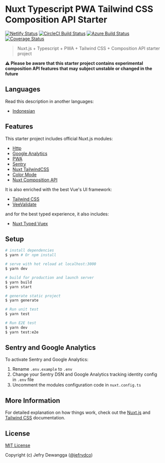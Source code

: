 # Nuxt Typescript PWA Tailwind CSS Composition API Starter

[![Netlify Status](https://api.netlify.com/api/v1/badges/b739d022-860a-4c43-a681-1bde9600ec51/deploy-status)](https://app.netlify.com/sites/nuxt-typescript-pwa-tailwindcss-composition-api/deploys)
[![CircleCI Build Status](https://badgen.net/circleci/github/jefrydco/nuxt-typescript-pwa-tailwindcss-composition-api/master)](https://circleci.com/gh/jefrydco/nuxt-typescript-pwa-tailwindcss-composition-api)
[![Azure Build Status](https://dev.azure.com/jefrydco/jefrydco/_apis/build/status/jefrydco.nuxt-typescript-pwa-tailwindcss-composition-api?branchName=master)](https://dev.azure.com/jefrydco/jefrydco/_build/latest?definitionId=5&branchName=master)
[![Coverage Status](https://badgen.net/codecov/c/github/jefrydco/nuxt-typescript-pwa-tailwindcss-composition-api/master)](https://codecov.io/gh/jefrydco/nuxt-typescript-pwa-tailwindcss-composition-api)

> Nuxt.js + Typescript + PWA + Tailwind CSS + Composition API starter project

**⚠️ Please be aware that this starter project contains experimental composition API features that may subject unstable or changed in the future**

## Languages

Read this description in another languages:

- [Indonesian](./readme-id.md)

## Features

This starter project includes official Nuxt.js modules:

- [Http](https://github.com/nuxt/http)
- [Google Analytics](https://github.com/nuxt-community/analytics-module)
- [PWA](https://github.com/nuxt-community/pwa-module)
- [Sentry](https://github.com/nuxt-community/sentry-module)
- [Nuxt TailwindCSS](https://tailwindcss.nuxtjs.org/)
- [Color Mode](https://github.com/nuxt-community/color-mode-module)
- [Nuxt Composition API](https://composition-api.nuxtjs.org/)

It is also enriched with the best Vue's UI framework:

- [Tailwind CSS](https://tailwindcss.com/)
- [VeeValidate](https://logaretm.github.io/vee-validate)

and for the best typed experience, it also includes:

- [Nuxt Typed Vuex](https://nuxt-typed-vuex.roe.dev/)

## Setup

```bash
# install dependencies
$ yarn # Or npm install

# serve with hot reload at localhost:3000
$ yarn dev

# build for production and launch server
$ yarn build
$ yarn start

# generate static project
$ yarn generate

# Run unit test
$ yarn test

# Run E2E test
$ yarn dev
$ yarn test:e2e
```

## Sentry and Google Analytics

To activate Sentry and Google Analytics:

1. Rename `.env.example` to `.env`
2. Change your Sentry DSN and Google Analytics tracking identity config in `.env` file
3. Uncomment the modules configuration code in `nuxt.config.ts`

## More Information

For detailed explanation on how things work, check out the [Nuxt.js](https://nuxtjs.org/) and [Tailwind CSS](https://tailwindcss.com/) documentation.

## License

[MIT License](./license.md)

Copyright (c) Jefry Dewangga ([@jefrydco](https://jefrydco.id))
